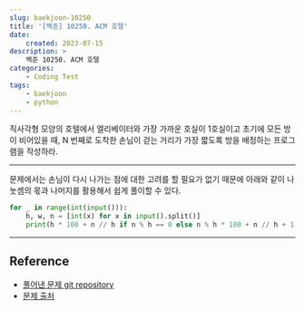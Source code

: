 ```yaml
---
slug: baekjoon-10250
title: '[백준] 10250. ACM 호텔'
date:
    created: 2023-07-15
description: >
    백준 10250. ACM 호텔
categories:
    - Coding Test
tags:
    - baekjoon
    - python
---
```


직사각형 모양의 호텔에서 엘리베이터와 가장 가까운 호실이 1호실이고 초기에 모든 방이 비어있을 때, N 번째로 도착한 손님이 걷는 거리가 가장 짧도록 방을 배정하는 프로그램을 작성하라.  

<!-- more -->

---

문제에서는 손님이 다시 나가는 점에 대한 고려를 할 필요가 없기 때문에 아래와 같이 나눗셈의 몫과 나머지를 활용해서 쉽게 풀이할 수 있다.  

```python
for _ in range(int(input())):
    h, w, n = [int(x) for x in input().split()]
    print(h * 100 + n // h if n % h == 0 else n % h * 100 + n // h + 1)
```

---
## Reference
- [풀어낸 문제 git repository](https://github.com/djccnt15/coding_test)
- [문제 출처](https://www.acmicpc.net/problem/10250)